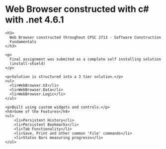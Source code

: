 <!DOCTYPE html>
<html lang="en">
  <head>
    <meta charset="UTF-8" />
    <meta http-equiv="X-UA-Compatible" content="IE=edge" />
    <meta name="viewport" content="width=device-width, initial-scale=1.0" />
    <title>Document</title>
  </head>
  <body>
    <h1>Web Browser constructed with c# with .net 4.6.1</h1>

    <h3>
      Web Browser constructed throughout CPSC 2713 - Software Construction
      Fundamentals
    </h3>

    <p>
      Final assignment was submited as a complete self installing solution
      (install-shield)
    </p>

    <p>Solution is structured into a 3 tier solution.</p>
    <ul>
      <li>WebBrowser.UI</li>
      <li>WebBrowser.Data</li>
      <li>WebBrowser.Logic</li>
    </ul>

    <p>Built using custom widgets and controls.</p>
    <h4>Some of the Features</h4>
    <ul>
        <li>Persistent History</li>
        <li>Persistent Bookmarks</li>
        <li>Tab Functionality</li>
        <li>Save, Print and other common 'File' commands</li>
        <li>Status Bars measuring progresss</li>
    </ul>
  </body>
</html>
